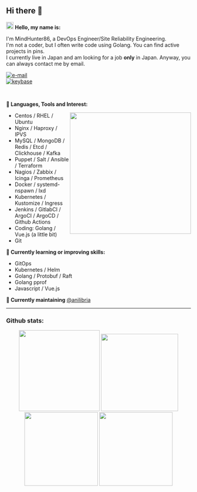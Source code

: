## Hi there 👋

<img height="20px" src="https://github.githubassets.com/images/icons/emoji/shipit.png" /> **Hello, my name is:**

I'm MindHunter86, a DevOps Engineer/Site Reliability Engineering.  
I'm not a coder, but I often write code using Golang. You can find active projects in pins.  
I currently live in Japan and am looking for a job __only__ in Japan. Anyway, you can always contact me by email.

[![e-mail](https://img.shields.io/badge/Email-mindhunter86@vkom.cc-informational?logo=mail.ru&style=social&label=e-mail)](mailto:mindhunter86@vkom.cc)  
[![keybase](https://img.shields.io/keybase/pgp/vkom?style=social&label=KeybasePGP)](https://keybase.io/vkom/pgp_keys.asc)

<br />

**🔭 Languages, Tools and Interest:**

<img align="right" src="https://user-images.githubusercontent.com/8397729/193975159-617a8082-1443-4e39-9791-be549059ca97.gif" height="330" />

 - Centos / RHEL / Ubuntu
 - Nginx / Haproxy / IPVS
 - MySQL / MongoDB / Redis / Etcd / Clickhouse / Kafka
 - Puppet / Salt / Ansible / Terraform
 - Nagios / Zabbix / Icinga / Prometheus
 - Docker / systemd-nspawn / lxd
 - Kubernetes / Kustomize / Ingress
 - Jenkins / GitlabCI / ArgoCI / ArgoCD / Github&nbsp;Actions
 - Coding: Golang / Vue.js&nbsp;(a&nbsp;little&nbsp;bit)
 - Git


**🌱 Currently learning or improving skills:**

 - GitOps
 - Kubernetes / Helm
 - Golang / Protobuf / Raft
 - Golang&nbsp;pprof
 - Javascript / Vue.js

**👯 Currently maintaining**
[@anilibria](https://github.com/anilibria)

---

### Github stats:

<div align="center">
  <img height=220 src="https://github-readme-stats.vkom.cc/api?username=MindHunter86&theme=dracula&show_icons=true&include_all_commits=true&count_private=true&show=reviews,prs_merged,prs_merged_percentage" />
  <img height=210 src="https://github-profile-trophy.vercel.app/?username=MindHunter86&theme=dracula&include_all_commits=true&count_private=true&no-frame=true&column=4&margin-w=15&margin-h=15&title=-Stars,-Reviews" />

</div>

<div align="center">
  <img height=200 src="https://github-readme-stats.vkom.cc/api/wakatime?username=MindHunter86&theme=ambient_gradient&langs_count=8&layout=compact" />
  <img height=200 src="https://github-readme-stats.vkom.cc/api/top-langs?username=MindHunter86&layout=compact&langs_count=8&card_width=320&theme=ambient_gradient&include_all_commits=true&count_private=true&exclude_repo=shurzgbets-web,joyskins-web,shurzgbets-bot,joyskins-node,github-readme-stats,csgf-backend" />
</div>

